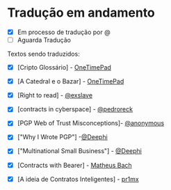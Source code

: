 


Tradução em andamento
==============
-  [X] Em processo de tradução por @
-  [ ] Aguarda Tradução

Textos sendo traduzidos:
-  [X] [Cripto Glossário] - [OneTimePad](https://cypherpunks.com.br/author/onetimepad/)
-  [X] [A Catedral e o Bazar] - [OneTimePad](https://cypherpunks.com.br/author/onetimepad/)
-  [X] [Right to read] - [@exslave]()
-  [X] [contracts in cyberspace] - [@pedroreck]()
-  [X] [PGP Web of Trust Misconceptions]- [@anonymous]()
-  [X] ["Why I Wrote PGP"] -[@Deephi]()
-  [X] ["Multinational Small Business"] - [@Deephi]()
-  [X] [Contracts with Bearer] - [Matheus Bach](https://github.com/matheusbach/)
-  [X] [A ideia de Contratos Inteligentes] - [pr1mx](https://github.com/pr1mx)

